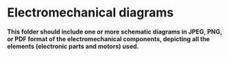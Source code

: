 Electromechanical diagrams
====

**This folder should include one or more schematic diagrams in JPEG, PNG, or PDF format of the electromechanical components, depicting all the elements (electronic parts and motors) used.**

